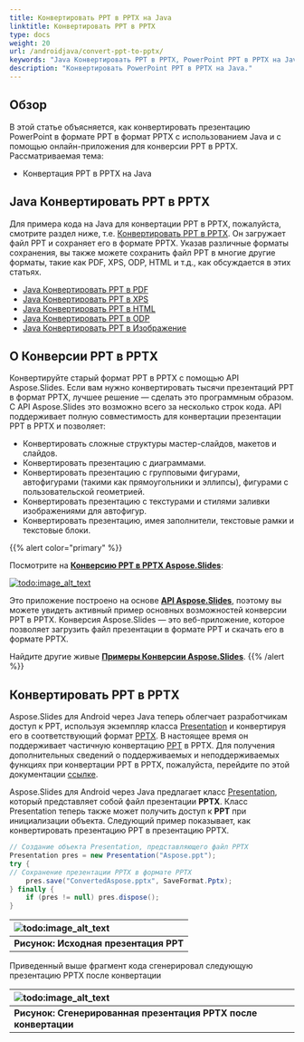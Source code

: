 ```yaml
---
title: Конвертировать PPT в PPTX на Java
linktitle: Конвертировать PPT в PPTX
type: docs
weight: 20
url: /androidjava/convert-ppt-to-pptx/
keywords: "Java Конвертировать PPT в PPTX, PowerPoint PPT в PPTX на Java"
description: "Конвертировать PowerPoint PPT в PPTX на Java."
---
```


## **Обзор**

В этой статье объясняется, как конвертировать презентацию PowerPoint в формате PPT в формат PPTX с использованием Java и с помощью онлайн-приложения для конверсии PPT в PPTX. Рассматриваемая тема:

- Конвертация PPT в PPTX на Java

## **Java Конвертировать PPT в PPTX**

Для примера кода на Java для конвертации PPT в PPTX, пожалуйста, смотрите раздел ниже, т.е. [Конвертировать PPT в PPTX](#convert-ppt-to-pptx). Он загружает файл PPT и сохраняет его в формате PPTX. Указав различные форматы сохранения, вы также можете сохранить файл PPT в многие другие форматы, такие как PDF, XPS, ODP, HTML и т.д., как обсуждается в этих статьях.

- [Java Конвертировать PPT в PDF](https://docs.aspose.com/slides/androidjava/convert-powerpoint-to-pdf/)
- [Java Конвертировать PPT в XPS](https://docs.aspose.com/slides/androidjava/convert-powerpoint-to-xps/)
- [Java Конвертировать PPT в HTML](https://docs.aspose.com/slides/androidjava/convert-powerpoint-to-html/)
- [Java Конвертировать PPT в ODP](https://docs.aspose.com/slides/androidjava/save-presentation/)
- [Java Конвертировать PPT в Изображение](https://docs.aspose.com/slides/androidjava/convert-powerpoint-to-png/)

## **О Конверсии PPT в PPTX**
Конвертируйте старый формат PPT в PPTX с помощью API Aspose.Slides. Если вам нужно конвертировать тысячи презентаций PPT в формат PPTX, лучшее решение — сделать это программным образом. С API Aspose.Slides это возможно всего за несколько строк кода. API поддерживает полную совместимость для конвертации презентации PPT в PPTX и позволяет:

- Конвертировать сложные структуры мастер-слайдов, макетов и слайдов.
- Конвертировать презентацию с диаграммами.
- Конвертировать презентацию с групповыми фигурами, автофигурами (такими как прямоугольники и эллипсы), фигурами с пользовательской геометрией.
- Конвертировать презентацию с текстурами и стилями заливки изображениями для автофигур.
- Конвертировать презентацию, имея заполнители, текстовые рамки и текстовые блоки.

{{% alert color="primary" %}} 

Посмотрите на [**Конверсию PPT в PPTX Aspose.Slides**](https://products.aspose.app/slides/conversion/ppt-to-pptx):

[](https://products.aspose.app/slides/conversion/ppt-to-pptx)

[![todo:image_alt_text](ppt-to-pptx.png)](https://products.aspose.app/slides/conversion/ppt-to-pptx)

Это приложение построено на основе [**API Aspose.Slides**](https://products.aspose.com/slides/androidjava/), поэтому вы можете увидеть активный пример основных возможностей конверсии PPT в PPTX. Конверсия Aspose.Slides — это веб-приложение, которое позволяет загрузить файл презентации в формате PPT и скачать его в формате PPTX.

Найдите другие живые [**Примеры Конверсии Aspose.Slides**](https://products.aspose.app/slides/conversion/).
{{% /alert %}} 

## **Конвертировать PPT в PPTX**
Aspose.Slides для Android через Java теперь облегчает разработчикам доступ к PPT, используя экземпляр класса [Presentation](https://reference.aspose.com/slides/androidjava/com.aspose.slides/presentation) и конвертируя его в соответствующий формат [PPTX](https://docs.fileformat.com/presentation/pptx/). В настоящее время он поддерживает частичную конвертацию [PPT](https://docs.fileformat.com/presentation/ppt/) в PPTX. Для получения дополнительных сведений о поддерживаемых и неподдерживаемых функциях при конвертации PPT в PPTX, пожалуйста, перейдите по этой документации [ссылке](/slides/androidjava/ppt-to-pptx-conversion/).

Aspose.Slides для Android через Java предлагает класс [Presentation](https://reference.aspose.com/slides/androidjava/com.aspose.slides/presentation), который представляет собой файл презентации **PPTX**. Класс Presentation теперь также может получить доступ к **PPT** при инициализации объекта. Следующий пример показывает, как конвертировать презентацию PPT в презентацию PPTX.

```java
// Создание объекта Presentation, представляющего файл PPTX
Presentation pres = new Presentation("Aspose.ppt");
try {
// Сохранение презентации PPTX в формате PPTX
    pres.save("ConvertedAspose.pptx", SaveFormat.Pptx);
} finally {
    if (pres != null) pres.dispose();
}
```

|![todo:image_alt_text](http://i.imgur.com/Y9jaUtI.png)|
| :- |
|**Рисунок: Исходная презентация PPT**|

Приведенный выше фрагмент кода сгенерировал следующую презентацию PPTX после конвертации

|![todo:image_alt_text](http://i.imgur.com/tBXF3nA.png)|
| :- |
|**Рисунок: Сгенерированная презентация PPTX после конвертации**|